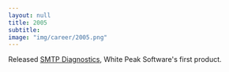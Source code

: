 ```yaml
---
layout: null
title: 2005
subtitle:
image: "img/career/2005.png"
---
```

Released [SMTP Diagnostics][1], White Peak Software's first product.

[1]: http://whitepeaksoftware.com/main/smtp-diagnostics/index
